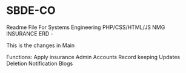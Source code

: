 # SBDE-CO
Readme File For Systems Engineering
PHP/CSS/HTML/JS
NMG INSURANCE
ERD - 

This is the changes in Main

Functions:
Apply insurance
Admin Accounts
Record keeping
Updates
Deletion
Notification
Blogs



